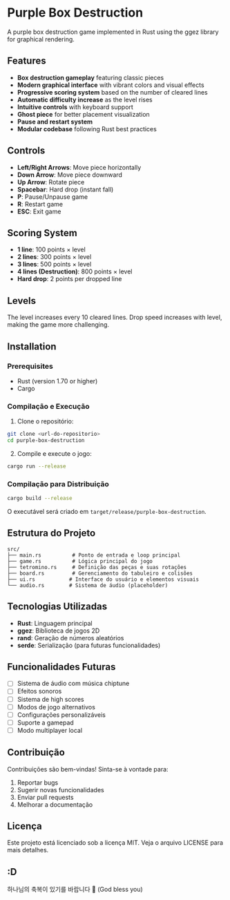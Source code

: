 # Purple Box Destruction

A purple box destruction game implemented in Rust using the ggez library for graphical rendering.

## Features

- **Box destruction gameplay** featuring classic pieces
- **Modern graphical interface** with vibrant colors and visual effects  
- **Progressive scoring system** based on the number of cleared lines  
- **Automatic difficulty increase** as the level rises  
- **Intuitive controls** with keyboard support  
- **Ghost piece** for better placement visualization  
- **Pause and restart system**  
- **Modular codebase** following Rust best practices  

## Controls

- **Left/Right Arrows**: Move piece horizontally  
- **Down Arrow**: Move piece downward  
- **Up Arrow**: Rotate piece  
- **Spacebar**: Hard drop (instant fall)  
- **P**: Pause/Unpause game  
- **R**: Restart game  
- **ESC**: Exit game  

## Scoring System

- **1 line**: 100 points × level  
- **2 lines**: 300 points × level  
- **3 lines**: 500 points × level  
- **4 lines (Destruction)**: 800 points × level  
- **Hard drop**: 2 points per dropped line  

## Levels

The level increases every 10 cleared lines. Drop speed increases with level, making the game more challenging.

## Installation

### Prerequisites

- Rust (version 1.70 or higher)  
- Cargo  


### Compilação e Execução

1. Clone o repositório:
```bash
git clone <url-do-repositorio>
cd purple-box-destruction
```

2. Compile e execute o jogo:
```bash
cargo run --release
```

### Compilação para Distribuição

```bash
cargo build --release
```

O executável será criado em `target/release/purple-box-destruction`.

## Estrutura do Projeto

```
src/
├── main.rs          # Ponto de entrada e loop principal
├── game.rs          # Lógica principal do jogo
├── tetromino.rs     # Definição das peças e suas rotações
├── board.rs         # Gerenciamento do tabuleiro e colisões
├── ui.rs           # Interface do usuário e elementos visuais
└── audio.rs        # Sistema de áudio (placeholder)
```

## Tecnologias Utilizadas

- **Rust**: Linguagem principal
- **ggez**: Biblioteca de jogos 2D
- **rand**: Geração de números aleatórios
- **serde**: Serialização (para futuras funcionalidades)

## Funcionalidades Futuras

- [ ] Sistema de áudio com música chiptune
- [ ] Efeitos sonoros
- [ ] Sistema de high scores
- [ ] Modos de jogo alternativos
- [ ] Configurações personalizáveis
- [ ] Suporte a gamepad
- [ ] Modo multiplayer local

## Contribuição

Contribuições são bem-vindas! Sinta-se à vontade para:

1. Reportar bugs
2. Sugerir novas funcionalidades
3. Enviar pull requests
4. Melhorar a documentação

## Licença

Este projeto está licenciado sob a licença MIT. Veja o arquivo LICENSE para mais detalhes.

## :D

하나님의 축복이 있기를 바랍니다 🙏 (God bless you)

